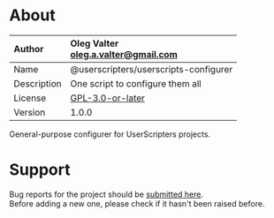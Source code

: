 
# About

| Author       | Oleg Valter<br>[oleg.a.valter@gmail.com](mailto:oleg.a.valter@gmail.com) |
| :----------- | :----------------------- |
| Name | @userscripters/userscripts-configurer |
| Description | One script to configure them all |
| License | [GPL-3.0-or-later](https://spdx.org/licenses/GPL-3.0-or-later) |
| Version | 1.0.0 |

General-purpose configurer for UserScripters projects.

# Support

Bug reports for the project should be [submitted here](https://github.com/userscripters/userscripts-configurer/issues).
<br>Before adding a new one, please check if it hasn't been raised before.
  